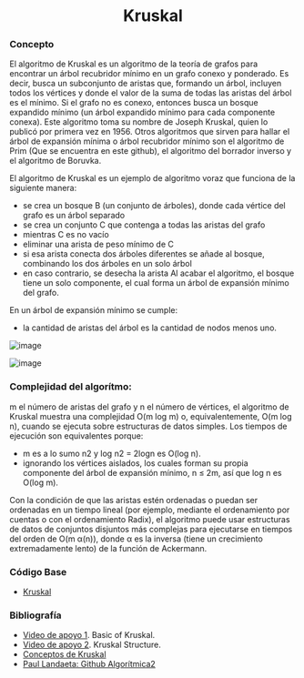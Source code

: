 <h1 align="center"> Kruskal </h1>

### Concepto 

El algoritmo de Kruskal es un algoritmo de la teoría de grafos para encontrar un árbol recubridor mínimo en un grafo conexo y ponderado. Es decir, busca un subconjunto de aristas que, formando un árbol, incluyen todos los vértices y donde el valor de la suma de todas las aristas del árbol es el mínimo. Si el grafo no es conexo, entonces busca un bosque expandido mínimo (un árbol expandido mínimo para cada componente conexa). Este algoritmo toma su nombre de Joseph Kruskal, quien lo publicó por primera vez en 1956. Otros algoritmos que sirven para hallar el árbol de expansión mínima o árbol recubridor mínimo son el algoritmo de Prim (Que se encuentra en este github), el algoritmo del borrador inverso y el algoritmo de Boruvka.

El algoritmo de Kruskal es un ejemplo de algoritmo voraz que funciona de la siguiente manera:

- se crea un bosque B (un conjunto de árboles), donde cada vértice del grafo es un árbol separado
- se crea un conjunto C que contenga a todas las aristas del grafo
- mientras C es no vacío
- eliminar una arista de peso mínimo de C
- si esa arista conecta dos árboles diferentes se añade al bosque, combinando los dos árboles en un solo árbol
- en caso contrario, se desecha la arista
Al acabar el algoritmo, el bosque tiene un solo componente, el cual forma un árbol de expansión mínimo del grafo.

En un árbol de expansión mínimo se cumple:

- la cantidad de aristas del árbol es la cantidad de nodos menos uno.

![image](https://user-images.githubusercontent.com/90888080/196331746-260beb35-ccac-47a8-8c53-02f2c1dbe489.png)

![image](https://user-images.githubusercontent.com/90888080/196331761-a7e99a4c-8eba-4485-a6b0-de7de939d1bb.png)


### Complejidad del algorítmo:
m el número de aristas del grafo y n el número de vértices, el algoritmo de Kruskal muestra una complejidad O(m log m) o, equivalentemente, O(m log n), cuando se ejecuta sobre estructuras de datos simples. Los tiempos de ejecución son equivalentes porque:

- m es a lo sumo n2 y log n2 = 2logn es O(log n).
- ignorando los vértices aislados, los cuales forman su propia componente del árbol de expansión mínimo, n ≤ 2m, así que log n es O(log m).

Con la condición de que las aristas estén ordenadas o puedan ser ordenadas en un tiempo lineal (por ejemplo, mediante el ordenamiento por cuentas o con el ordenamiento Radix), el algoritmo puede usar estructuras de datos de conjuntos disjuntos más complejas para ejecutarse en tiempos del orden de O(m α(n)), donde α es la inversa (tiene un crecimiento extremadamente lento) de la función de Ackermann.

### Código Base
- [Kruskal](https://github.com/PabloAcker/Algoritmica/blob/main/Cap4%20Teor%C3%ADa%20de%20Grafos/Algor%C3%ADtmo%20Kruskal/kruskal.cpp)

### Bibliografía
- [Video de apoyo 1](https://www.youtube.com/watch?v=71UQH7Pr9kU&t=2s). Basic of Kruskal.
- [Video de apoyo 2](https://www.youtube.com/watch?v=fAuF0EuZVCk). Kruskal Structure.
- [Conceptos de Kruskal](https://es.wikipedia.org/wiki/Algoritmo_de_Kruskal#:~:text=El%20algoritmo%20de%20Kruskal%20es,del%20%C3%A1rbol%20es%20el%20m%C3%ADnimo.)
- [Paul Landaeta: Github Algorítmica2](https://github.com/PaulLandaeta/algoritmica2/tree/master/contenido/Teoria%20de%20Grafos/Kruskal)
